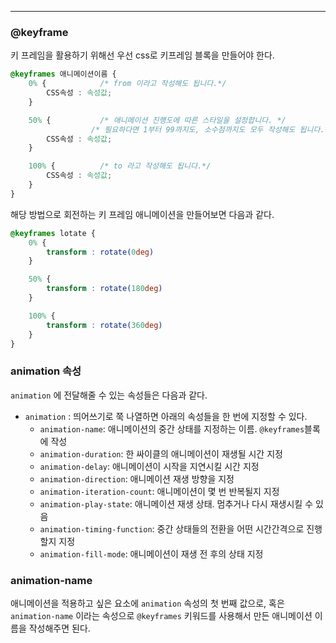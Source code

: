 
---

### @keyframe

키 프레임을 활용하기 위해선 우선 css로 키프레임 블록을 만들어야 한다.

```css
@keyframes 애니메이션이름 {
	0% {            /* from 이라고 작성해도 됩니다.*/
		CSS속성 : 속성값; 
	}

	50% {           /* 애니메이션 진행도에 따른 스타일을 설정합니다. */
                  /* 필요하다면 1부터 99까지도, 소수점까지도 모두 작성해도 됩니다.*/
		CSS속성 : 속성값;
	}

	100% {          /* to 라고 작성해도 됩니다.*/
		CSS속성 : 속성값;
	}
}
```

해당 방법으로 회전하는 키 프레임 애니메이션을 만들어보면 다음과 같다.

```css
@keyframes lotate {
	0% {
		transform : rotate(0deg)
	}

	50% {
		transform : rotate(180deg)
	}

	100% {
		transform : rotate(360deg)
	}
}
```


### animation 속성

`animation` 에 전달해줄 수 있는 속성들은 다음과 같다.

- `animation` : 띄어쓰기로 쭉 나열하면 아래의 속성들을 한 번에 지정할 수 있다.
	- `animation-name`: 애니메이션의 중간 상태를 지정하는 이름. `@keyframes`블록에 작성
	- `animation-duration`: 한 싸이클의 애니메이션이 재생될 시간 지정
	- `animation-delay`: 애니메이션이 시작을 지연시킬 시간 지정
	- `animation-direction`: 애니메이션 재생 방향을 지정
	- `animation-iteration-count`: 애니메이션이 몇 번 반복될지 지정
	- `animation-play-state`: 애니메이션 재생 상태. 멈추거나 다시 재생시킬 수 있음
	- `animation-timing-function`: 중간 상태들의 전환을 어떤 시간간격으로 진행할지 지정
	- `animation-fill-mode`: 애니메이션이 재생 전 후의 상태 지정

### animation-name

애니메이션을 적용하고 싶은 요소에 `animation` 속성의 첫 번째 값으로, 혹은 `animation-name` 이라는 속성으로 `@keyframes` 키워드를 사용해서 만든 애니메이션 이름을 작성해주면 된다.